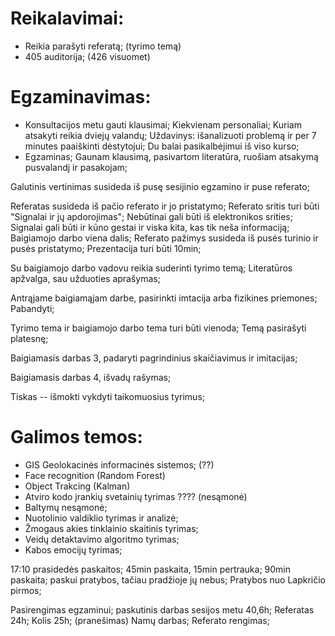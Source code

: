 # Reikalavimai:
* Reikia parašyti referatą; (tyrimo temą)
* 405 auditorija; (426 visuomet)

# Egzaminavimas:
* Konsultacijos metu gauti klausimai; Kiekvienam personaliai; Kuriam atsakyti reikia dviejų valandų; Uždavinys: išanalizuoti problemą ir per 7 minutes paaiškinti dėstytojui; Du balai pasikalbėjimui iš viso kurso;
* Egzaminas; Gaunam klausimą, pasivartom literatūra, ruošiam atsakymą pusvalandį ir pasakojam;

Galutinis vertinimas susideda iš pusę sesijinio egzamino ir puse referato;

Referatas susideda iš pačio referato ir jo pristatymo; Referato sritis turi būti "Signalai ir jų apdorojimas"; Nebūtinai gali būti iš elektronikos srities; Signalai gali būti ir kūno gestai ir viska kita, kas tik neša informaciją; Baigiamojo darbo viena dalis; Referato pažimys susideda iš pusės turinio ir pusės pristatymo; Prezentacija turi būti 10min;

Su baigiamojo darbo vadovu reikia suderinti tyrimo temą; Literatūros apžvalga, sau užduoties aprašymas;

Antrąjame baigiamąjam darbe, pasirinkti imtacija arba fizikines priemones; Pabandyti;

Tyrimo tema ir baigiamojo darbo tema turi būti vienoda; Temą pasirašyti platesnę;

Baigiamasis darbas 3, padaryti pagrindinius skaičiavimus ir imitacijas; 

Baigiamasis darbas 4, išvadų rašymas;

Tiskas -- išmokti vykdyti taikomuosius tyrimus;

# Galimos temos:
* GIS Geolokacinės informacinės sistemos; (??)
* Face recognition (Random Forest)
* Object Trakcing (Kalman)
* Atviro kodo įrankių svetainių tyrimas ???? (nesąmonė)
* Baltymų nesąmonė;
* Nuotolinio valdiklio tyrimas ir analizė;
* Žmogaus akies tinklainio skaitinis tyrimas;
* Veidų detaktavimo algoritmo tyrimas;
* Kabos emocijų tyrimas;

17:10 prasidedės paskaitos; 45min paskaita, 15min pertrauka; 90min paskaita; paskui pratybos, tačiau pradžioje jų nebus; Pratybos nuo Lapkričio pirmos;

Pasirengimas egzaminui; paskutinis darbas sesijos metu 40,6h;
Referatas 24h;
Kolis 25h; (pranešimas)
Namų darbas; Referato rengimas;


